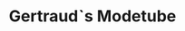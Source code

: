 ---
title: "Gertraudˋs Modetube"
url: /strass-in-der-steiermark/gertraud-s-modetube/
shop: Kleidung
---